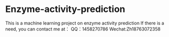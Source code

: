 # Enzyme-activity-prediction
This is a machine learning project on enzyme activity prediction
If there is a need, you can contact me at：
QQ：1458270786
Wechat:Zh18763072358
